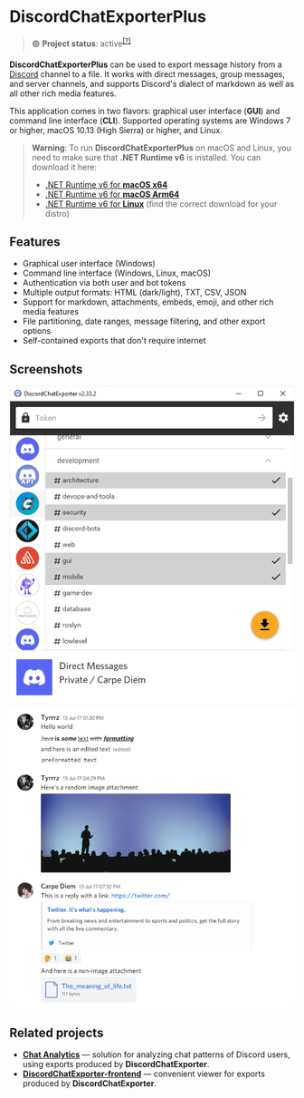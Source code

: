 # DiscordChatExporterPlus

> 🟢 **Project status**: active<sup>[[?]](.github/docs/project-status.md)</sup>

**DiscordChatExporterPlus** can be used to export message history from a [Discord](https://discord.com) channel to a file.
It works with direct messages, group messages, and server channels, and supports Discord's dialect of markdown as well as all other rich media features.

This application comes in two flavors: graphical user interface (**GUI**) and command line interface (**CLI**).
Supported operating systems are Windows 7 or higher, macOS 10.13 (High Sierra) or higher, and Linux.


> **Warning**:
> To run **DiscordChatExporterPlus** on macOS and Linux, you need to make sure that **.NET Runtime v6** is installed.
> You can download it here:
>
> - [.NET Runtime v6 for **macOS x64**](https://dotnet.microsoft.com/en-us/download/dotnet/thank-you/runtime-6.0.11-macos-x64-installer)
> - [.NET Runtime v6 for **macOS Arm64**](https://dotnet.microsoft.com/en-us/download/dotnet/thank-you/runtime-6.0.11-macos-arm64-installer)
> - [.NET Runtime v6 for **Linux**](https://docs.microsoft.com/en-us/dotnet/core/install/linux) (find the correct download for your distro)

## Features

- Graphical user interface (Windows)
- Command line interface (Windows, Linux, macOS)
- Authentication via both user and bot tokens
- Multiple output formats: HTML (dark/light), TXT, CSV, JSON
- Support for markdown, attachments, embeds, emoji, and other rich media features
- File partitioning, date ranges, message filtering, and other export options
- Self-contained exports that don't require internet

## Screenshots

![channel list](.assets/list.png)
![rendered output](.assets/output.png)

## Related projects

- [**Chat Analytics**](https://github.com/mlomb/chat-analytics) — solution for analyzing chat patterns of Discord users, using exports produced by **DiscordChatExporter**.
- [**DiscordChatExporter-frontend**](https://github.com/slatinsky/DiscordChatExporter-frontend) — convenient viewer for exports produced by **DiscordChatExporter**.
